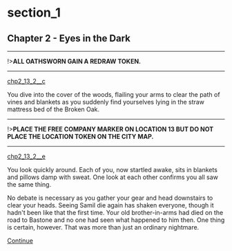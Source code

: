 
# section_1

## Chapter 2 - Eyes in the Dark

---

!>**ALL OATHSWORN GAIN A REDRAW TOKEN.** 

---

[chp2_13_2__c](../../decomp/app/src/main/res/raw/chp2_13_2__c.mp3 ':include :type=audio')

You dive into the cover of the woods, flailing your arms to clear the path of vines and blankets as you suddenly find yourselves lying in the straw mattress bed of the Broken Oak.

---

!>**PLACE THE FREE COMPANY MARKER ON LOCATION 13 BUT DO NOT PLACE THE LOCATION TOKEN ON THE CITY MAP.** 

---

[chp2_13_2__e](../../decomp/app/src/main/res/raw/chp2_13_2__e.mp3 ':include :type=audio')

You look quickly around. Each of you, now startled awake, sits in blankets and pillows damp with sweat. One look at each other confirms you all saw the same thing.

No debate is necessary as you gather your gear and head downstairs to clear your heads. Seeing Samil die again has shaken everyone, though it hadn't been like that the first time. Your old brother-in-arms had died on the road to Bastone and no one had seen what happened to him then. One thing is certain, however. That was more than just an ordinary nightmare.

[Continue](output/chapter2/section_3.md)


